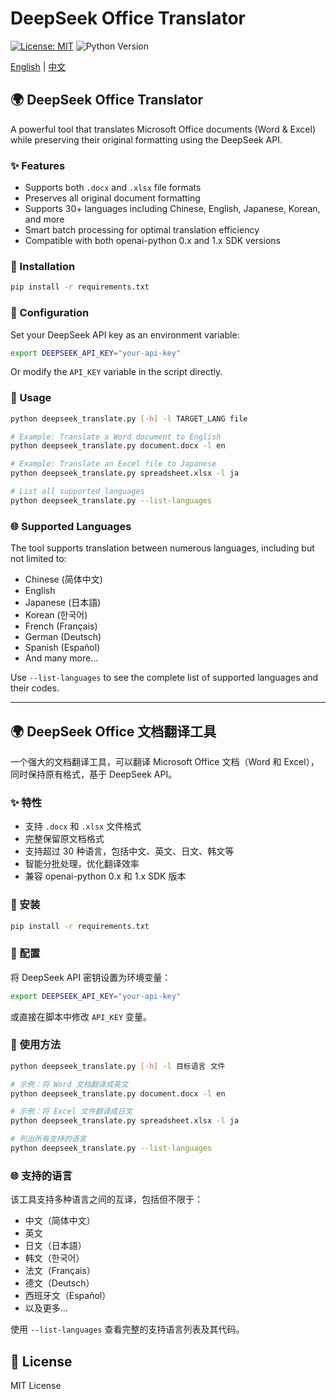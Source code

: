 # DeepSeek Office Translator

[![License: MIT](https://img.shields.io/badge/License-MIT-yellow.svg)](https://opensource.org/licenses/MIT)
![Python Version](https://img.shields.io/badge/python-3.6%2B-blue)

[English](#english) | [中文](#中文)

<a name="english"></a>
## 🌍 DeepSeek Office Translator

A powerful tool that translates Microsoft Office documents (Word & Excel) while preserving their original formatting using the DeepSeek API.

### ✨ Features

- Supports both `.docx` and `.xlsx` file formats
- Preserves all original document formatting
- Supports 30+ languages including Chinese, English, Japanese, Korean, and more
- Smart batch processing for optimal translation efficiency
- Compatible with both openai-python 0.x and 1.x SDK versions

### 🚀 Installation

```bash
pip install -r requirements.txt
```

### 🔑 Configuration

Set your DeepSeek API key as an environment variable:

```bash
export DEEPSEEK_API_KEY="your-api-key"
```

Or modify the `API_KEY` variable in the script directly.

### 📖 Usage

```bash
python deepseek_translate.py [-h] -l TARGET_LANG file

# Example: Translate a Word document to English
python deepseek_translate.py document.docx -l en

# Example: Translate an Excel file to Japanese
python deepseek_translate.py spreadsheet.xlsx -l ja

# List all supported languages
python deepseek_translate.py --list-languages
```

### 🌐 Supported Languages

The tool supports translation between numerous languages, including but not limited to:
- Chinese (简体中文)
- English
- Japanese (日本語)
- Korean (한국어)
- French (Français)
- German (Deutsch)
- Spanish (Español)
- And many more...

Use `--list-languages` to see the complete list of supported languages and their codes.

---

<a name="中文"></a>
## 🌍 DeepSeek Office 文档翻译工具

一个强大的文档翻译工具，可以翻译 Microsoft Office 文档（Word 和 Excel），同时保持原有格式，基于 DeepSeek API。

### ✨ 特性

- 支持 `.docx` 和 `.xlsx` 文件格式
- 完整保留原文档格式
- 支持超过 30 种语言，包括中文、英文、日文、韩文等
- 智能分批处理，优化翻译效率
- 兼容 openai-python 0.x 和 1.x SDK 版本

### 🚀 安装

```bash
pip install -r requirements.txt
```

### 🔑 配置

将 DeepSeek API 密钥设置为环境变量：

```bash
export DEEPSEEK_API_KEY="your-api-key"
```

或直接在脚本中修改 `API_KEY` 变量。

### 📖 使用方法

```bash
python deepseek_translate.py [-h] -l 目标语言 文件

# 示例：将 Word 文档翻译成英文
python deepseek_translate.py document.docx -l en

# 示例：将 Excel 文件翻译成日文
python deepseek_translate.py spreadsheet.xlsx -l ja

# 列出所有支持的语言
python deepseek_translate.py --list-languages
```

### 🌐 支持的语言

该工具支持多种语言之间的互译，包括但不限于：
- 中文（简体中文）
- 英文
- 日文（日本語）
- 韩文（한국어）
- 法文（Français）
- 德文（Deutsch）
- 西班牙文（Español）
- 以及更多...

使用 `--list-languages` 查看完整的支持语言列表及其代码。

## 📄 License

MIT License 
